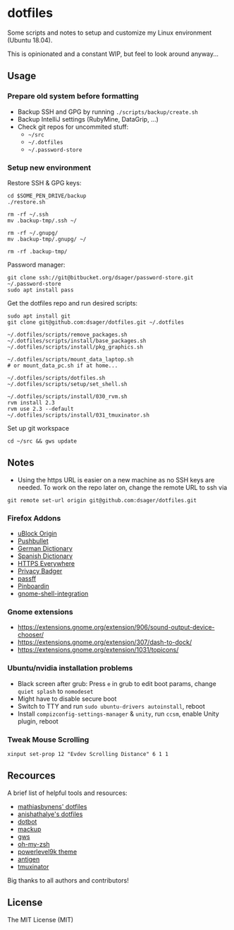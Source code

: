 # dotfiles

Some scripts and notes to setup and customize my Linux environment (Ubuntu 18.04).

This is opinionated and a constant WIP, but feel to look around anyway...

## Usage

### Prepare old system before formatting

- Backup SSH and GPG by running `./scripts/backup/create.sh`
- Backup IntelliJ settings (RubyMine, DataGrip, ...)
- Check git repos for uncommited stuff:
  - `~/src`
  - `~/.dotfiles`
  - `~/.password-store`

### Setup new environment

Restore SSH & GPG keys:
```
cd $SOME_PEN_DRIVE/backup
./restore.sh

rm -rf ~/.ssh
mv .backup-tmp/.ssh ~/

rm -rf ~/.gnupg/
mv .backup-tmp/.gnupg/ ~/

rm -rf .backup-tmp/
```

Password manager:
```
git clone ssh://git@bitbucket.org/dsager/password-store.git ~/.password-store
sudo apt install pass
```

Get the dotfiles repo and run desired scripts:
```
sudo apt install git
git clone git@github.com:dsager/dotfiles.git ~/.dotfiles

~/.dotfiles/scripts/remove_packages.sh
~/.dotfiles/scripts/install/base_packages.sh
~/.dotfiles/scripts/install/pkg_graphics.sh

~/.dotfiles/scripts/mount_data_laptop.sh
# or mount_data_pc.sh if at home...

~/.dotfiles/scripts/dotfiles.sh
~/.dotfiles/scripts/setup/set_shell.sh

~/.dotfiles/scripts/install/030_rvm.sh
rvm install 2.3
rvm use 2.3 --default
~/.dotfiles/scripts/install/031_tmuxinator.sh
```

Set up git workspace
```
cd ~/src && gws update
```

## Notes

- Using the https URL is easier on a new machine as no SSH keys are needed. To work on the repo later on, change the remote URL to ssh via
```
git remote set-url origin git@github.com:dsager/dotfiles.git
```

### Firefox Addons

- [uBlock Origin](https://addons.mozilla.org/en-US/firefox/addon/ublock-origin)
- [Pushbullet](https://addons.mozilla.org/en-US/firefox/addon/pushbullet)
- [German Dictionary](https://addons.mozilla.org/en-US/firefox/addon/german-dictionary)
- [Spanish Dictionary](https://addons.mozilla.org/en-US/firefox/addon/spanish-spain-dictionary)
- [HTTPS Everywhere](https://www.eff.org/files/https-everywhere-latest.xpi)
- [Privacy Badger](https://www.eff.org/files/privacy-badger-latest.xpi)
- [passff](https://addons.mozilla.org/en-US/firefox/addon/passff/)
- [Pinboardin](https://addons.mozilla.org/en-US/firefox/addon/pinboardin/)
- [gnome-shell-integration](https://addons.mozilla.org/en-US/firefox/addon/gnome-shell-integration/)

### Gnome extensions

- https://extensions.gnome.org/extension/906/sound-output-device-chooser/
- https://extensions.gnome.org/extension/307/dash-to-dock/
- https://extensions.gnome.org/extension/1031/topicons/

### Ubuntu/nvidia installation problems

- Black screen after grub: Press `e` in grub to edit boot params, change `quiet splash` to `nomodeset`
- Might have to disable secure boot
- Switch to TTY and run `sudo ubuntu-drivers autoinstall`, reboot
- Install `compizconfig-settings-manager` & `unity`, run `ccsm`, enable Unity plugin, reboot

### Tweak Mouse Scrolling

```
xinput set-prop 12 "Evdev Scrolling Distance" 6 1 1
```

## Recources

A brief list of helpful tools and resources:

- [mathiasbynens' dotfiles](https://github.com/mathiasbynens/dotfiles)
- [anishathalye's dotfiles](https://github.com/anishathalye/dotfiles)
- [dotbot](https://github.com/anishathalye/dotbot)
- [mackup](https://github.com/lra/mackup)
- [gws](https://github.com/StreakyCobra/gws)
- [oh-my-zsh](https://github.com/robbyrussell/oh-my-zsh/)
- [powerlevel9k theme](https://github.com/bhilburn/powerlevel9k)
- [antigen](https://github.com/zsh-users/antigen.git)
- [tmuxinator](https://github.com/tmuxinator/tmuxinator)

Big thanks to all authors and contributors!

## License

The MIT License (MIT)
